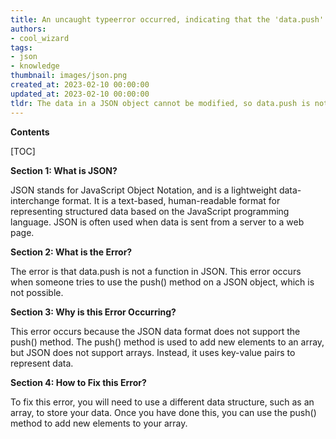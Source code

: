 ```yaml
---
title: An uncaught typeerror occurred, indicating that the 'data.push' command is not a valid function
authors:
- cool_wizard
tags:
- json
- knowledge
thumbnail: images/json.png
created_at: 2023-02-10 00:00:00
updated_at: 2023-02-10 00:00:00
tldr: The data in a JSON object cannot be modified, so data.push is not a valid operation.
---
```


**Contents**

[TOC]

**Section 1: What is JSON?**

JSON stands for JavaScript Object Notation, and is a lightweight data-interchange format. It is a text-based, human-readable format for representing structured data based on the JavaScript programming language. JSON is often used when data is sent from a server to a web page.

**Section 2: What is the Error?**

The error is that data.push is not a function in JSON. This error occurs when someone tries to use the push() method on a JSON object, which is not possible.

**Section 3: Why is this Error Occurring?**

This error occurs because the JSON data format does not support the push() method. The push() method is used to add new elements to an array, but JSON does not support arrays. Instead, it uses key-value pairs to represent data.

**Section 4: How to Fix this Error?**

To fix this error, you will need to use a different data structure, such as an array, to store your data. Once you have done this, you can use the push() method to add new elements to your array.
